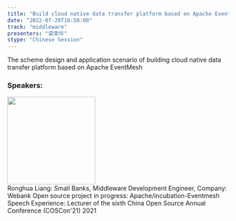 ```yaml
---
title: "Build cloud native data transfer platform based on Apache EventMesh"
date: "2022-07-29T16:50:00"
track: "middleware"
presenters: "梁荣华"
stype: "Chinese Session"
---
```

The scheme design and application scenario of building cloud native data transfer platform based on Apache EventMesh
 ### Speakers: 
 <img src="images/speaker/1087.png" width="200" /><br>Ronghua Liang: Small Banks, Middleware Development Engineer, Company: Webank
Open source project in progress: Apache/incubation-Eventmesh
Speech Experience: Lecturer of the sixth China Open Source Annual Conference (COSCon'21) 2021

 